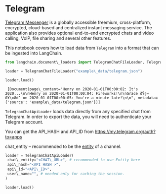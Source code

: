# Telegram

[Telegram Messenger](https://web.telegram.org/a/) is a globally accessible freemium, cross-platform, encrypted, cloud-based and centralized instant messaging service. The application also provides optional end-to-end encrypted chats and video calling, VoIP, file sharing and several other features.

This notebook covers how to load data from `Telegram` into a format that can be ingested into LangChain.

```python
from langchain.document\_loaders import TelegramChatFileLoader, TelegramChatApiLoader  

```

```python
loader = TelegramChatFileLoader("example\_data/telegram.json")  

```

```python
loader.load()  

```

```text
 [Document(page\_content="Henry on 2020-01-01T00:00:02: It's 2020...\n\nHenry on 2020-01-01T00:00:04: Fireworks!\n\nGrace ðŸ§¤ ðŸ\x8d’ on 2020-01-01T00:00:05: You're a minute late!\n\n", metadata={'source': 'example\_data/telegram.json'})]  

```

`TelegramChatApiLoader` loads data directly from any specified chat from Telegram. In order to export the data, you will need to authenticate your Telegram account.

You can get the API_HASH and API_ID from <https://my.telegram.org/auth?to=apps>

chat_entity – recommended to be the [entity](https://docs.telethon.dev/en/stable/concepts/entities.html?highlight=Entity#what-is-an-entity) of a channel.

```python
loader = TelegramChatApiLoader(  
 chat\_entity="<CHAT\_URL>", # recommended to use Entity here  
 api\_hash="<API HASH >",  
 api\_id="<API\_ID>",  
 user\_name="", # needed only for caching the session.  
)  

```

```python
loader.load()  

```
